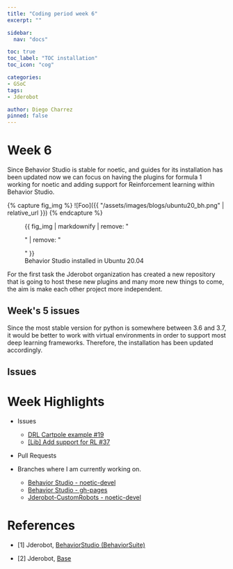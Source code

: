 ```yaml
---
title: "Coding period week 6"
excerpt: ""

sidebar:
  nav: "docs"

toc: true
toc_label: "TOC installation"
toc_icon: "cog"

categories:
- GSoC
tags:
- Jderobot

author: Diego Charrez
pinned: false
---
```


# Week 6

Since Behavior Studio is stable for noetic, and guides for its installation has been updated now we can focus on having the plugins for formula 1 working for noetic and adding support for Reinforcement learning within Behavior Studio.

{% capture fig_img %}
![Foo]({{ "/assets/images/blogs/ubuntu20_bh.png" | relative_url }})
{% endcapture %}

<figure>
  {{ fig_img | markdownify | remove: "<p>" | remove: "</p>" }}
  <figcaption>Behavior Studio installed in Ubuntu 20.04</figcaption>
</figure>

For the first task the Jderobot organization has created a new repository that is going to host these new plugins and many more new things to come, the aim is make each other project more independent.


## Week's 5 issues

Since the most stable version for python is somewhere between 3.6 and 3.7, it would be better to work with virtual environments in order to support most deep learning frameworks. Therefore, the installation has been updated accordingly.


## Issues



# Week Highlights

- Issues

  - [DRL Cartpole example #19](https://github.com/JdeRobot/BehaviorStudio/issues/19)
  - [[Lib] Add support for RL #37](https://github.com/JdeRobot/BehaviorStudio/issue/37)

- Pull Requests


- Branches where I am currently working on.

    - [Behavior Studio - noetic-devel](https://github.com/dcharrezt/BehaviorStudio/tree/noetic-devel)
    - [Behavior Studio - gh-pages](https://github.com/dcharrezt/BehaviorStudio/tree/gh-pages)
    - [Jderobot-CustomRobots - noetic-devel](https://github.com/JdeRobot/CustomRobots/tree/noetic-devel)

# References

* [1] Jderobot, [BehaviorStudio (BehaviorSuite)](https://github.com/JdeRobot/BehaviorStudio/tree/reboot)

* [2] Jderobot, [Base](https://github.com/JdeRobot/base)